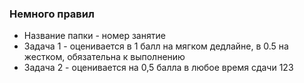 ### Немного правил
* Название папки - номер занятие
* Задача 1 - оценивается в 1 балл на мягком дедлайне, в 0.5 на жестком, обязательна к выполнению
* Задача 2 - оценивается на 0,5 балла в любое время сдачи
123
